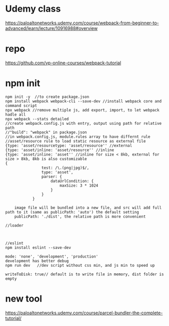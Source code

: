 # Udemy class
https://paloaltonetworks.udemy.com/course/webpack-from-beginner-to-advanced/learn/lecture/10916988#overview

# repo
https://github.com/vp-online-courses/webpack-tutorial


# npm init
```shell
npm init -y  //to create package.json
npm install webpack webpack-cli --save-dev //install webpack core and command script
npx webpack //remove multiple js, add export, import, to let webpack hadle all
npx webpack --stats detailed
//create webpack.config.js with entry, output using path for relative path
//"build": "webpack" in package.json
//in webpack.config.js, module.rules array to have differnt rule
//asset/resource rule to load static resource as external file
{type: 'asset/resourcetype: 'asset/resource'' //external
{type: 'asset/inline: 'asset/resource'' //inline
{type: 'asset/inline: 'asset'' //inline for size < 8kb, external for size > 8kb, 8kb is also customizable
{
                test: /\.(png|jpg)$/,
                type: 'asset',
                parser: {
                    dataUrlCondition: {
                        maxSize: 3 * 1024
                    }
                }
            }

	image file will be bundled into a new file, and src will add full path to it (same as publicPath: 'auto') the default setting
	publicPath: './dist', the relative path is more convenient

//loader



//eslint
npm install eslint --save-dev

mode: 'none', 'development', 'production'
development has better debug
npm run dev   //dev script without css min, and js min to speed up

writeToDisk: true// default is to write file in memory, dist folder is empty
```
# new tool
https://paloaltonetworks.udemy.com/course/parcel-bundler-the-complete-tutorial/